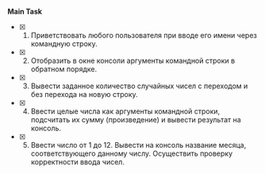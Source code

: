 **Main Task**    
- [X] 1. Приветствовать любого пользователя при вводе его имени через командную строку.    
- [X] 2. Отобразить в окне консоли аргументы командной строки в обратном порядке.    
- [X] 3. Вывести заданное количество случайных чисел с переходом и без перехода на новую строку.    
- [X] 4. Ввести целые числа как аргументы командной строки, подсчитать их сумму (произведение) и вывести результат на консоль.    
- [X] 5. Ввести число от 1 до 12. Вывести на консоль название месяца, соответствующего данному числу. Осуществить проверку корректности ввода чисел.    
